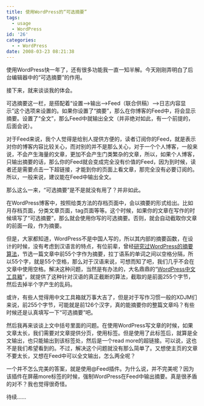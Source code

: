 ```yaml
---
title: 使用WordPress的“可选摘要”
tags:
  - usage
  - WordPress
id: '26'
categories:
  - - WordPress
date: 2008-03-23 08:21:38
---
```


使用WordPress快一年了，还有很多功能我一直一知半解。今天刚刚弄明白了后台编辑器中的“可选摘要”的作用。

接下来，就来谈谈我的体会。

可选摘要这一栏，是搭配着“设置-->输出-->Feed（联合供稿）-->日志内容显示”这个选项来设置的。如果你设置了“摘要”，那么在你博客的Feed中，将会显示摘要。设置了“全文”，那么Feed中就输出全文（并非绝对如此，有一个前提的，后面会说）。

对于Feed来说，我个人觉得是给别人提供方便的，读者订阅你的Feed，就是表示对你的博客内容比较关心，而对别的并不是那么关心，对于一个个人博客，一般来说，不会产生海量的文章，更加不会产生门类繁杂的文章，所以，如果个人博客，只输出摘要的话，那么你的Feed就会变成完全没有价值的Feed，因为到时候，读者还是需要点击一下超链接，才能到你的页面上看文章，那完全没有必要订阅的。所以，一般来说，建议能在Feed中输出全文。

那么这么一来，“可选摘要”是不是就没有用了？并非如此。

在WordPress博客中，按照给类方法的存档页面中，会以摘要的形式给出。比如月存档页面，分类文章页面，tag页面等等。这个时候，如果你的文章在写作的时候填写了“可选摘要”，那么就会使用你写的可选摘要。否则，就会自动截取你文章的前面一段，作为摘要。

但是，大家都知道，WordPress不是中国人写的，所以其内部的摘要函数，在设计的时候，没有考虑到汉语言的特点，有位前辈，曾经[研究过WordPress的摘要算法](http://yskin.net/2006/07/mulberrykit.html)，节选一篇文章中前55个字作为摘要，拉丁语系的单词之间以空格分隔，所以55个字，就是55个空格，那么对于汉语来说，可想而知了吧，我们几乎不会在文章中使用空格。解决这种问题，当然是有办法的，大名鼎鼎的“[WordPress中文工具箱](http://yanfeng.org/blog/wordpress/kit/)”，就提供了这种针对汉语的真正截断的算法，截取的是前面255个字节，然后去掉半个字产生的乱码。

或许，有些人觉得用中文工具箱就万事大吉了，但是对于写作习惯一般的XDJM们来说，前255个字节，可能就是前126个汉字，真的能摘要你的整篇文章吗？有些时候还是认真填写一下“可选摘要”吧。

然后我再来谈谈上文中括号里面的问题。在使用WordPress写文章的时候，如果文章太长，我们需要对文章提供分页，使用<!--more-->标签。但是使用了此标签后，就算是全文输出，也只能输出到该标签处，然后是一个read more的超链接。可以说，这也不是我们希望看到的。不过，解决这个问题就没有那么简单了。又想使主页的文章不要太长，又想在Feed中可以全文输出，怎么两全呢？

一个并不怎么完美的答案，就是使用@Feed插件。为什么说，并不完美呢？因为该插件在屏蔽more标签的时候，强制WordPress在Feed中输出摘要。真是很矛盾的对不？我也觉得很奇怪。

待续……